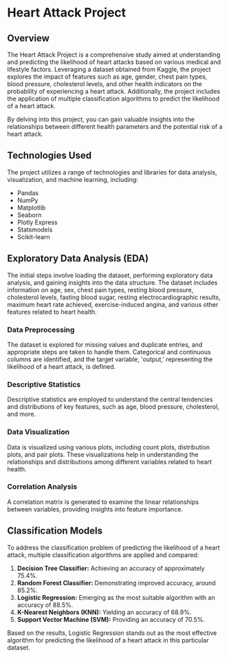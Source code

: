 # Heart Attack Project

## Overview

The Heart Attack Project is a comprehensive study aimed at understanding and predicting the likelihood of heart attacks based on various medical and lifestyle factors. Leveraging a dataset obtained from Kaggle, the project explores the impact of features such as age, gender, chest pain types, blood pressure, cholesterol levels, and other health indicators on the probability of experiencing a heart attack. Additionally, the project includes the application of multiple classification algorithms to predict the likelihood of a heart attack.

By delving into this project, you can gain valuable insights into the relationships between different health parameters and the potential risk of a heart attack.

## Technologies Used

The project utilizes a range of technologies and libraries for data analysis, visualization, and machine learning, including:

- Pandas
- NumPy
- Matplotlib
- Seaborn
- Plotly Express
- Statsmodels
- Scikit-learn

## Exploratory Data Analysis (EDA)

The initial steps involve loading the dataset, performing exploratory data analysis, and gaining insights into the data structure. The dataset includes information on age, sex, chest pain types, resting blood pressure, cholesterol levels, fasting blood sugar, resting electrocardiographic results, maximum heart rate achieved, exercise-induced angina, and various other features related to heart health.

### Data Preprocessing

The dataset is explored for missing values and duplicate entries, and appropriate steps are taken to handle them. Categorical and continuous columns are identified, and the target variable, 'output,' representing the likelihood of a heart attack, is defined.

### Descriptive Statistics

Descriptive statistics are employed to understand the central tendencies and distributions of key features, such as age, blood pressure, cholesterol, and more.

### Data Visualization

Data is visualized using various plots, including count plots, distribution plots, and pair plots. These visualizations help in understanding the relationships and distributions among different variables related to heart health.

### Correlation Analysis

A correlation matrix is generated to examine the linear relationships between variables, providing insights into feature importance.

## Classification Models

To address the classification problem of predicting the likelihood of a heart attack, multiple classification algorithms are applied and compared:

1. **Decision Tree Classifier:** Achieving an accuracy of approximately 75.4%.
2. **Random Forest Classifier:** Demonstrating improved accuracy, around 85.2%.
3. **Logistic Regression:** Emerging as the most suitable algorithm with an accuracy of 88.5%.
4. **K-Nearest Neighbors (KNN):** Yielding an accuracy of 68.9%.
5. **Support Vector Machine (SVM):** Providing an accuracy of 70.5%.

Based on the results, Logistic Regression stands out as the most effective algorithm for predicting the likelihood of a heart attack in this particular dataset.
